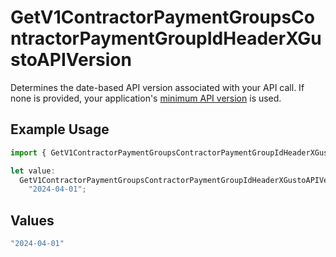 # GetV1ContractorPaymentGroupsContractorPaymentGroupIdHeaderXGustoAPIVersion

Determines the date-based API version associated with your API call. If none is provided, your application's [minimum API version](https://docs.gusto.com/embedded-payroll/docs/api-versioning#minimum-api-version) is used.

## Example Usage

```typescript
import { GetV1ContractorPaymentGroupsContractorPaymentGroupIdHeaderXGustoAPIVersion } from "@gusto/embedded-api/models/operations/getv1contractorpaymentgroupscontractorpaymentgroupid.js";

let value:
  GetV1ContractorPaymentGroupsContractorPaymentGroupIdHeaderXGustoAPIVersion =
    "2024-04-01";
```

## Values

```typescript
"2024-04-01"
```